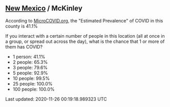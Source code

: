 
## [New Mexico](/united-states/new-mexico) / McKinley

According to [MicroCOVID.org](http://microcovid.org),
the "Estimated Prevalence" of COVID in this county is 41.1%

If you interact with a certain number of people in this location
(all at once in a group, or spread out across the day), what is the chance that
1 or more of them has COVID?

- 1 person: 41.1%
- 2 people: 65.3%
- 3 people: 79.6%
- 5 people: 92.9%
- 10 people: 99.5%
- 25 people: 100.0%
- 100 people: 100.0%

Last updated: 2020-11-26 00:19:18.989323 UTC
